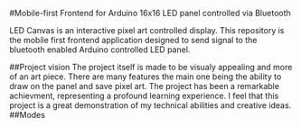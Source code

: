 #Mobile-first Frontend for Arduino 16x16 LED panel controlled via Bluetooth

LED Canvas is an interactive pixel art controlled display. This repository is the mobile first frontend application designed to send
signal to the bluetooth enabled Arduino controlled LED panel. 

##Project vision
The project itself is made to be visualy appealing and more of an art piece. There are many features the main one being the ability
to draw on the panel and save pixel art. The project has been a remarkable achievment, representing a profound learning experience. I feel
that this project is a great demonstration of my technical abilities and creative ideas.
##Modes
###
